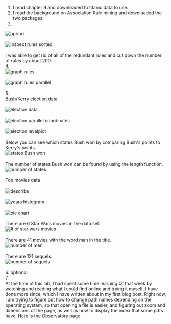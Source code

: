 1. I read chapter 9 and downloaded to titanic data to use.<br>
2. I read the background on Association Rule mining and downloaded the two packages<br>
3. <br>
![apriori](screenshot-area-2017-03-24-000656.png)<br><br>
![inspect rules sorted](screenshot-area-2017-03-24-000730.png)<br><br>
I was able to get rid of all of the redundant rules and cut down the number of rules by about 200.<br>
4. <br>
![graph rules](screenshot-area-2017-03-24-001836.png)<br><br>
![graph rules parallel](screenshot-area-2017-03-11-115504.png)<br><br>
5. <br>
Bush/Kerry election data<br><br>
![election data](screenshot-area-2017-03-11-124212.png)<br><br>
![election parallel coordinates](screenshot-area-2017-03-11-124304.png)<br><br>
![election levelplot](screenshot-area-2017-03-11-124335.png)<br><br>
Below you can see which states Bush won by comparing Bush's points to Kerry's points.<br>
![states Bush won](screenshot-area-2017-03-11-171305.png)<br><br>
The number of states Bush won can be found by using the length function.<br>
![number of states](screenshot-area-2017-03-11-171421.png)<br><br>
Top movies data<br><br>
![describe](screenshot-area-2017-03-22-184109.png)<br><br>
![years histogram](screenshot-area-2017-03-21-154750.png)<br><br>
![pie chart](screenshot-area-2017-03-22-212416.png)<br><br>
There are 6 Star Wars movies in the data set.<br>
![# of star wars movies](screenshot-area-2017-03-23-230337.png)<br><br>
There are 41 movies with the word man in the title.<br>
![number of men](screenshot-area-2017-03-23-230748.png)<br><br>
There are 121 sequels.<br>
![number of sequels](screenshot-area-2017-03-23-231203.png)<br><br>
6. optional<br>
7. <br>
At the time of this lab, I had spent some time learning Qt that week by watching and reading what I could find online and trying it myself. I have done more since, which I have written about in my first blog post. Right now, I am trying to figure out how to change path names depending on the operating system, so that opening a file is easier, and figuring out zoom and dimensions of the page, as well as how to display the index that some pdfs have. [Here](https://rcos.io/projects/shanalily/deepreader/profile) is the Observatory page.
